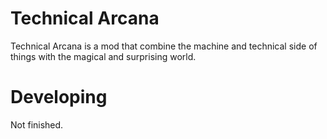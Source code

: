 Technical Arcana
==========
Technical Arcana is a mod that combine the machine and technical side of things with the magical and surprising world.

Developing
===========
Not finished.